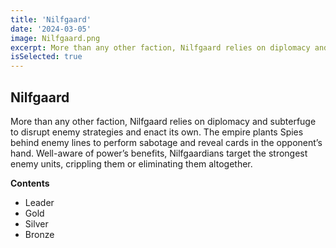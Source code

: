 ```yaml
---
title: 'Nilfgaard'
date: '2024-03-05'
image: Nilfgaard.png
excerpt: More than any other faction, Nilfgaard relies on diplomacy and subterfuge to disrupt enemy strategies and enact its own. The empire plants Spies behind enemy lines to perform sabotage and reveal cards in the opponent’s hand. 
isSelected: true
---
```


## Nilfgaard

More than any other faction, Nilfgaard relies on diplomacy and subterfuge to disrupt enemy strategies and enact its own. The empire plants Spies behind enemy lines to perform sabotage and reveal cards in the opponent’s hand. Well-aware of power’s benefits, Nilfgaardians target the strongest enemy units, crippling them or eliminating them altogether.

**Contents**
- Leader
- Gold
- Silver
- Bronze
